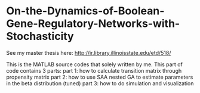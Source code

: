 # On-the-Dynamics-of-Boolean-Gene-Regulatory-Networks-with-Stochasticity
See my master thesis here: 
http://ir.library.illinoisstate.edu/etd/518/

This is the MATLAB source codes that solely written by me. 
This part of code contains 3 parts: 
part 1: how to calculate transition matrix through propensity matrix
part 2: how to use SAA nested GA to estimate parameters in the beta distribution (tuned)
part 3: how to do simulation and visualization

